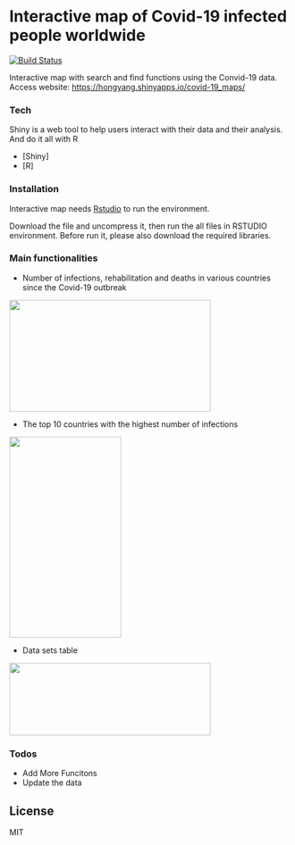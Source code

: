 # Interactive map of Covid-19 infected people worldwide

[![Build Status](https://travis-ci.org/joemccann/dillinger.svg?branch=master)](https://travis-ci.com/github/LIU-HONGYANG/Covid-19)


Interactive map with search and find functions using the Convid-19 data. Access website: https://hongyang.shinyapps.io/covid-19_maps/


### Tech

Shiny is a web tool to help users interact with their data and their analysis. And do it all with R

* [Shiny] 
* [R] 

### Installation

Interactive map needs [Rstudio](https://rstudio.com/?_ga=2.94135069.1020029320.1610934712-1661904842.1608632878) to run the environment.

Download the file and uncompress it, then run the all files in RSTUDIO environment. Before run it, please also download the required libraries.

### Main functionalities

- Number of infections, rehabilitation and deaths in various countries since the Covid-19 outbreak


<img src="https://tva1.sinaimg.cn/large/00831rSTgy1gd9vtppdd0j31ko0u01kx.jpg"  width="360" height="200"/>



- The top 10 countries with the highest number of infections

<img src="https://tva1.sinaimg.cn/large/00831rSTgy1gd9vvg07j4j30iq0v60xi.jpg" width="200" height="360"/>



- Data sets table

<img src="https://tva1.sinaimg.cn/large/00831rSTgy1gd9wahmqkij31we0u078t.jpg" width="360" height="130"/>




### Todos

 - Add More Funcitons
 - Update the data

License
----

MIT
